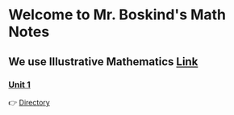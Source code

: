 # Welcome to Mr. Boskind's Math Notes
## We use Illustrative Mathematics [Link](https://im.kendallhunt.com/MS/students/3/index.html)

###  [Unit 1](Unit1/Unit1.md)



👉  [Directory](moc/directory.md)